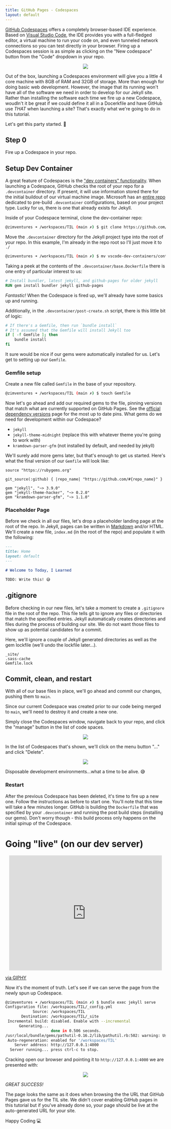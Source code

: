 ```yaml
---
title: GitHub Pages - Codespaces
layout: default
---
```


[GitHub Codespaces](https://github.com/features/codespaces) offers a completely browser-based IDE experience. Based on [Visual Studio Code](https://code.visualstudio.com/), the IDE 
provides you with a full-fledged editor, a virtual machine to run your code on, and even tunneled network connections so you can test directly in your browser. Firing up a Codespaces
session is as simple as clicking on the "New codespace" button from the "Code" dropdown in your repo.

<p align="center">
<img src="/assets/images/GitHubPages/launch_codespace.jpg">
</p>

Out of the box, launching a Codespaces environment will give you a little 4 core machine with 8GB of RAM and 32GB of storage. More than enough for doing basic web development. However, the 
image that its running won't have all of the software we need in order to develop for our Jekyll site. Rather than installing the software each time we fire up a new Codespace, woudln't it
be great if we could define it all in a Docerkfile and have GitHub use _THAT_ when launching a site? That's exactly what we're going to do in this tutorial. 

Let's get this party started. 🥳

## Step 0
Fire up a Codespace in your repo. 

## Setup Dev Container

A great feature of Codespaces is the ["dev containers" functionality](https://docs.github.com/en/codespaces/setting-up-your-project-for-codespaces/configuring-codespaces-for-your-project). 
When launching a Codespace, GitHub checks the root of your repo for a `.devcontainer` directory. If present, it will use information stored there for the initial buildout of our virtual machine image.
Microsoft has an [entire repo](https://github.com/microsoft/vscode-dev-containers) dedicated to pre-build `.devcontainer` configurations, based on your project type. Lucky for us, there is one 
that already exists for Jekyll. 

Inside of your Codespace terminal, clone the dev-container repo: 

```bash
@zimventures ➜ /workspaces/TIL (main ✗) $ git clone https://github.com/microsoft/vscode-dev-containers
```

Move the `.devcontainer` directory for the Jekyll project type into the root of your repo. 
In this example, I'm already in the repo root so I'll just move it to `./`
```bash
@zimventures ➜ /workspaces/TIL (main ✗) $ mv vscode-dev-containers/containers/jekyll/.devcontainer/ ./
```

Taking a peek at the contents of the `.devcontainer/base.Dockerfile` there is one entry of particular interest to us:

```Dockerfile
# Install bundler, latest jekyll, and github-pages for older jekyll
RUN gem install bundler jekyll github-pages
```

_Fantastic!_ When the Codespace is fired up, we'll already have some basics up and running.

Additionally, in the `.devcontainer/post-create.sh` script, there is this little bit of logic:

```bash
# If there's a Gemfile, then run `bundle install`
# It's assumed that the Gemfile will install Jekyll too
if [ -f Gemfile ]; then
    bundle install
fi
```

It sure would be nice if our gems were automatically installed for us. Let's get to setting up our `Gemfile`.

### Gemfile setup

Create a new file called `Gemfile` in the base of your repository. 
```bash
@zimventures ➜ /workspaces/TIL (main ✗) $ touch Gemfile
```

Now let's go ahead and add our required gems to the file, pinning versions that match what are currently supported on GitHub Pages. See the [official dependency versions](https://pages.github.com/versions/) page for the most up to date pins. 
What gems do we need for development within our Codespace?
- `jekyll`
- `jekyll-theme-midnight` (replace this with whatever theme you're going to work with)
- `kramdown-parser-gfm` (not installed by default, and needed by jekyll)

We'll surely add more gems later, but that's enough to get us started. 
Here's what the final version of our `Gemfile` will look like:

```Gemfile
source "https://rubygems.org"

git_source(:github) { |repo_name| "https://github.com/#{repo_name}" }

gem "jekyll", "~> 3.9.0"
gem "jekyll-theme-hacker", "~> 0.2.0"
gem "kramdown-parser-gfm", "~> 1.1.0"
```

### Placeholder Page
Before we check in all our files, let's drop a placeholder landing page at the root of the repo. In Jekyll, pages can be written in [Markdown](https://www.markdownguide.org/) and/or HTML. 
We'll create a new file, `index.md` (in the root of the repo) and populate it with the following:

```markdown
---
title: Home
layout: default
---

# Welcome to Today, I Learned

TODO: Write this! 😅
```

## .gitignore
Before checking in our new files, let's take a moment to create a `.gitignore` file in the root of the repo. This file tells git to ignore any files or directories that match the specified entries. Jekyll automatically 
creates directories and files during the process of building our site. We do not want those files to show up as potential candidates for a commit. 

Here, we'll ignore a couple of Jekyll generated directories as well as the gem lockfile (we'll undo the lockfile later...).

```gitignore
_site/
.sass-cache
Gemfile.lock
```

## Commit, clean, and restart
With all of our base files in place, we'll go ahead and commit our changes, pushing them to `main`. 

Since our current Codespace was created prior to our code being merged to `main`, we'll need to destroy it and create a new one. 

Simply close the Codespaces window, navigate back to your repo, and click the "manage" button in the list of code spaces. 

<p align="center">
<img src="/assets/images/GitHubPages/manage_code_spaces.jpg">
</p>

In the list of Codespaces that's shown, we'll click on the menu button "..." and click "Delete". 

<p align="center">
<img src="/assets/images/GitHubPages/codespaces_delete.png">
</p>

Disposable development environments...what a time to be alive. 😅

### Restart
After the previous Codespace has been deleted, it's time to fire up a new one. Follow the instructions as before to start one. You'll note that this time will take a few minutes longer. GitHub is
building the `Dockerfile` that was specified by your `.devcontainer` and running the post build steps (installing our gems). Don't worry though - this build process only happens on the initial spinup 
of the Codespace. 

# Going "live" (on our dev server)

<p align=center>
<iframe src="https://giphy.com/embed/q7UpJegIZjsk0" width="480" height="360" frameBorder="0" class="giphy-embed" allowFullScreen></iframe><p><a href="https://giphy.com/gifs/bill-oreilly-do-it-live-whatwecallconsulting-q7UpJegIZjsk0">via GIPHY</a></p>
</p>

Now it's the moment of truth. Let's see if we can serve the page from the newly spun up Codespace.

```bash
@zimventures ➜ /workspaces/TIL (main ✗) $ bundle exec jekyll serve
Configuration file: /workspaces/TIL/_config.yml
            Source: /workspaces/TIL
       Destination: /workspaces/TIL/_site
 Incremental build: disabled. Enable with --incremental
      Generating... 
                    done in 0.506 seconds.
/usr/local/bundle/gems/pathutil-0.16.2/lib/pathutil.rb:502: warning: Using the last argument as keyword parameters is deprecated
 Auto-regeneration: enabled for '/workspaces/TIL'
    Server address: http://127.0.0.1:4000
  Server running... press ctrl-c to stop.
```

Cracking open our browser and pointing it to `http://127.0.0.1:4000` we are presented with:

<p align="center">
<img src="/assets/images/GitHubPages/codespaces_landing_page.png">
</p>

*GREAT SUCCESS!*

The page looks the same as it does when browsing the the URL that GitHub Pages gave us for the TIL site. We didn't cover enabling GitHub pages in this tutorial but 
if you've already done so, your page should be live at the auto-generated URL for your site. 

Happy Coding 💻

